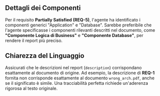 ## Dettagli dei Componenti

Per il requisito **Partially Satisfied (REQ-5)**, l'agente ha identificato i componenti generici "Application" e "Database". Sarebbe preferibile che l'agente specificasse i componenti rilevanti descritti nel documento, come **"Componente Logica di Business"** e **"Componente Database"**, per rendere il report più preciso.

## Chiarezza del Linguaggio

Assicurati che le descrizioni nel report (`description`) corrispondano esattamente al documento di origine. Ad esempio, la descrizione di **REQ-1** fornita non corrisponde esattamente al documento `wrong_arch.pdf`, anche se il significato è simile. Una tracciabilità perfetta richiede un'aderenza rigorosa al testo originale.